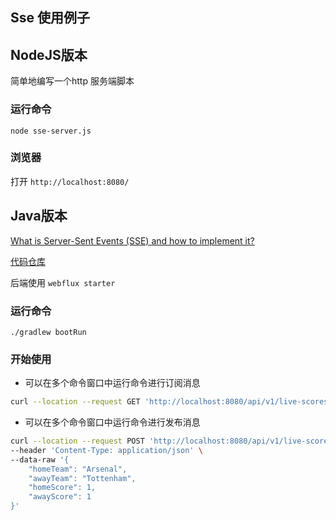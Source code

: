 ## Sse 使用例子

## NodeJS版本
简单地编写一个http 服务端脚本

### 运行命令
 `node sse-server.js`

### 浏览器

打开 `http://localhost:8080/`



## Java版本

[What is Server-Sent Events (SSE) and how to implement it?](https://medium.com/deliveryherotechhub/what-is-server-sent-events-sse-and-how-to-implement-it-904938bffd73)

[代码仓库](https://github.com/G-khan/server-sent-events?tab=readme-ov-file)

后端使用 `webflux starter`

### 运行命令

`./gradlew bootRun`

### 开始使用

- 可以在多个命令窗口中运行命令进行订阅消息

```bash
curl --location --request GET 'http://localhost:8080/api/v1/live-scores'
```

- 可以在多个命令窗口中运行命令进行发布消息

```bash
curl --location --request POST 'http://localhost:8080/api/v1/live-scores' \
--header 'Content-Type: application/json' \
--data-raw '{
    "homeTeam": "Arsenal",
    "awayTeam": "Tottenham",
    "homeScore": 1,
    "awayScore": 1
}' 
```